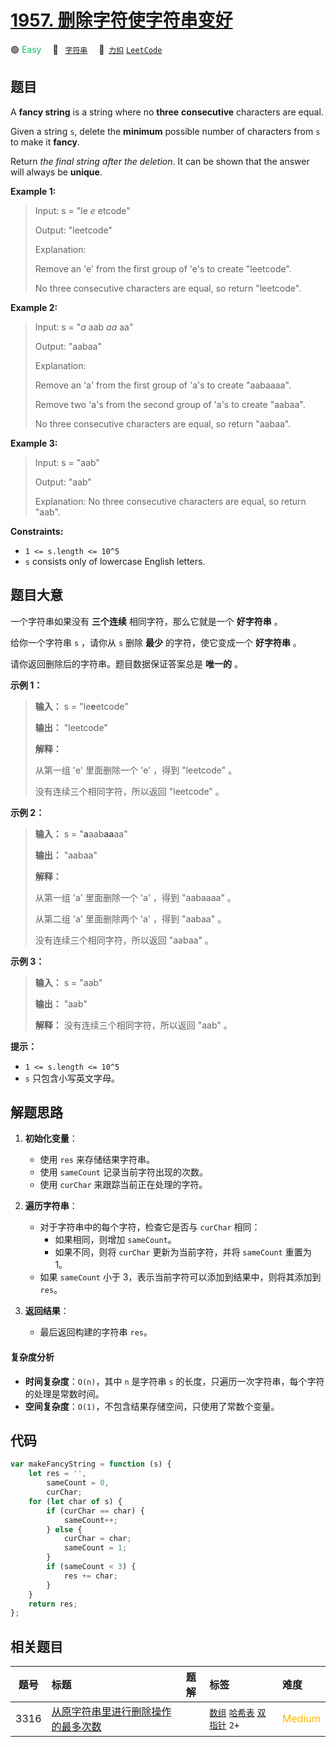 # [1957. 删除字符使字符串变好](https://2xiao.github.io/leetcode-js/problem/1957.html)

🟢 <font color=#15bd66>Easy</font>&emsp; 🔖&ensp; [`字符串`](/tag/string.md)&emsp; 🔗&ensp;[`力扣`](https://leetcode.cn/problems/delete-characters-to-make-fancy-string) [`LeetCode`](https://leetcode.com/problems/delete-characters-to-make-fancy-string)

## 题目

A **fancy string** is a string where no **three** **consecutive** characters
are equal.

Given a string `s`, delete the **minimum** possible number of characters from
`s` to make it **fancy**.

Return _the final string after the deletion_. It can be shown that the answer
will always be **unique**.

**Example 1:**

> Input: s = "le _e_ etcode"
>
> Output: "leetcode"
>
> Explanation:
>
> Remove an 'e' from the first group of 'e's to create "leetcode".
>
> No three consecutive characters are equal, so return "leetcode".

**Example 2:**

> Input: s = "_a_ aab _aa_ aa"
>
> Output: "aabaa"
>
> Explanation:
>
> Remove an 'a' from the first group of 'a's to create "aabaaaa".
>
> Remove two 'a's from the second group of 'a's to create "aabaa".
>
> No three consecutive characters are equal, so return "aabaa".

**Example 3:**

> Input: s = "aab"
>
> Output: "aab"
>
> Explanation: No three consecutive characters are equal, so return "aab".

**Constraints:**

- `1 <= s.length <= 10^5`
- `s` consists only of lowercase English letters.

## 题目大意

一个字符串如果没有 **三个连续** 相同字符，那么它就是一个 **好字符串** 。

给你一个字符串 `s` ，请你从 `s` 删除 **最少** 的字符，使它变成一个 **好字符串** 。

请你返回删除后的字符串。题目数据保证答案总是 **唯一的** 。

**示例 1：**

> **输入：** s = "le**e**etcode"
>
> **输出：** "leetcode"
>
> **解释：**
>
> 从第一组 'e' 里面删除一个 'e' ，得到 "leetcode" 。
>
> 没有连续三个相同字符，所以返回 "leetcode" 。

**示例 2：**

> **输入：** s = "**a**aab**aa**aa"
>
> **输出：** "aabaa"
>
> **解释：**
>
> 从第一组 'a' 里面删除一个 'a' ，得到 "aabaaaa" 。
>
> 从第二组 'a' 里面删除两个 'a' ，得到 "aabaa" 。
>
> 没有连续三个相同字符，所以返回 "aabaa" 。

**示例 3：**

> **输入：** s = "aab"
>
> **输出：** "aab"
>
> **解释：** 没有连续三个相同字符，所以返回 "aab" 。

**提示：**

- `1 <= s.length <= 10^5`
- `s` 只包含小写英文字母。

## 解题思路

1. **初始化变量**：

   - 使用 `res` 来存储结果字符串。
   - 使用 `sameCount` 记录当前字符出现的次数。
   - 使用 `curChar` 来跟踪当前正在处理的字符。

2. **遍历字符串**：

   - 对于字符串中的每个字符，检查它是否与 `curChar` 相同：
     - 如果相同，则增加 `sameCount`。
     - 如果不同，则将 `curChar` 更新为当前字符，并将 `sameCount` 重置为 1。
   - 如果 `sameCount` 小于 3，表示当前字符可以添加到结果中，则将其添加到 `res`。

3. **返回结果**：
   - 最后返回构建的字符串 `res`。

#### 复杂度分析

- **时间复杂度**：`O(n)`，其中 `n` 是字符串 `s` 的长度，只遍历一次字符串，每个字符的处理是常数时间。
- **空间复杂度**：`O(1)`，不包含结果存储空间，只使用了常数个变量。

## 代码

```javascript
var makeFancyString = function (s) {
	let res = '',
		sameCount = 0,
		curChar;
	for (let char of s) {
		if (curChar == char) {
			sameCount++;
		} else {
			curChar = char;
			sameCount = 1;
		}
		if (sameCount < 3) {
			res += char;
		}
	}
	return res;
};
```

## 相关题目

<!-- prettier-ignore -->
| 题号 | 标题 | 题解 | 标签 | 难度 |
| :------: | :------ | :------: | :------ | :------ |
| 3316 | [从原字符串里进行删除操作的最多次数](https://leetcode.com/problems/find-maximum-removals-from-source-string) |  |  [`数组`](/tag/array.md) [`哈希表`](/tag/hash-table.md) [`双指针`](/tag/two-pointers.md) `2+` | <font color=#ffb800>Medium</font> |